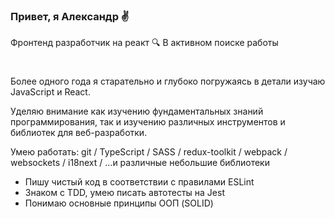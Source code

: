 ### Привет, я Александр ✌️
Фронтенд разработчик на реакт 🔍 В активном поиске работы 
#

Более одного года я старательно и глубоко погружаясь в детали изучаю JavaScript и React.

Уделяю внимание как изучению фундаментальных знаний программирования, так и изучению различных инструментов и библиотек для веб-разработки.

Умею работать: git / TypeScript / SASS / redux-toolkit / webpack / websockets / i18next / ...и различные небольшие библиотеки
- Пишу чистый код в соответствии с правилами ESLint
- Знаком с TDD, умею писать автотесты на Jest
- Понимаю основные принципы ООП (SOLID)
